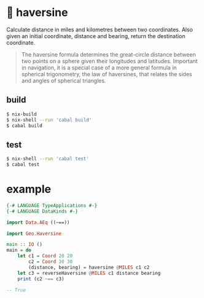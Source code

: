 :compass: haversine
==================

Calculate distance in miles and kilometres between two coordinates. Also given an initial coordinate, distance and bearing, return the destination coordinate.

> The haversine formula determines the great-circle distance between two points on a sphere given their longitudes and latitudes. Important in navigation, it is a special case of a more general formula in spherical trigonometry, the law of haversines, that relates the sides and angles of spherical triangles.

## build

```bash
$ nix-build
$ nix-shell --run 'cabal build'
$ cabal build
```

## test

```bash
$ nix-shell --run 'cabal test'
$ cabal test
```

# example

```haskell
{-# LANGUAGE TypeApplications #-}
{-# LANGUAGE DataKinds #-}

import Data.AEq ((~==))

import Geo.Haversine

main :: IO ()
main = do
    let c1 = Coord 20 20
        c2 = Coord 30 30
        (distance, bearing) = haversine @MILES c1 c2
    let c3 = reverseHaversine @MILES c1 distance bearing
    print (c2 ~== c3)

-- True
```
